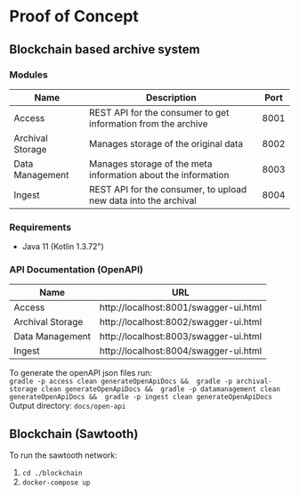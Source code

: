 # Proof of Concept
## Blockchain based archive system


### Modules
| Name | Description | Port |
|---|---|---|
| Access | REST API for the consumer to get information from the archive | 8001 |
| Archival Storage | Manages storage of the original data | 8002 |
| Data Management | Manages storage of the meta information about the information | 8003 |
| Ingest | REST API for the consumer, to upload new data into the archival | 8004 |


### Requirements
- Java 11 (Kotlin 1.3.72")


### API Documentation (OpenAPI)

| Name | URL |
|---|---|
| Access | http://localhost:8001/swagger-ui.html |
| Archival Storage | http://localhost:8002/swagger-ui.html |
| Data Management | http://localhost:8003/swagger-ui.html |
| Ingest | http://localhost:8004/swagger-ui.html |

To generate the openAPI json files run:     
`gradle -p access clean generateOpenApiDocs && 
gradle -p archival-storage clean generateOpenApiDocs && 
gradle -p datamanagement clean generateOpenApiDocs && 
gradle -p ingest clean generateOpenApiDocs`    
Output directory: `docs/open-api`


## Blockchain (Sawtooth)

To run the sawtooth network:
1. `cd ./blockchain`
2. `docker-compose up`
